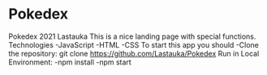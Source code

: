 # Pokedex
Pokedex 2021 Lastauka
This is a  nice landing page with special functions.
Technologies 
-JavaScript
-HTML
-CSS
To start this app you should
-Clone the repository:
git clone https://github.com/Lastauka/Pokedex
Run in Local Environment:
-npm install
-npm start
